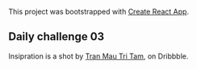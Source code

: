This project was bootstrapped with [Create React App](https://github.com/facebook/create-react-app).

## Daily challenge 03

Insipration is a shot by [Tran Mau Tri Tam](https://dribbble.com/tranmautritam), on Dribbble.

